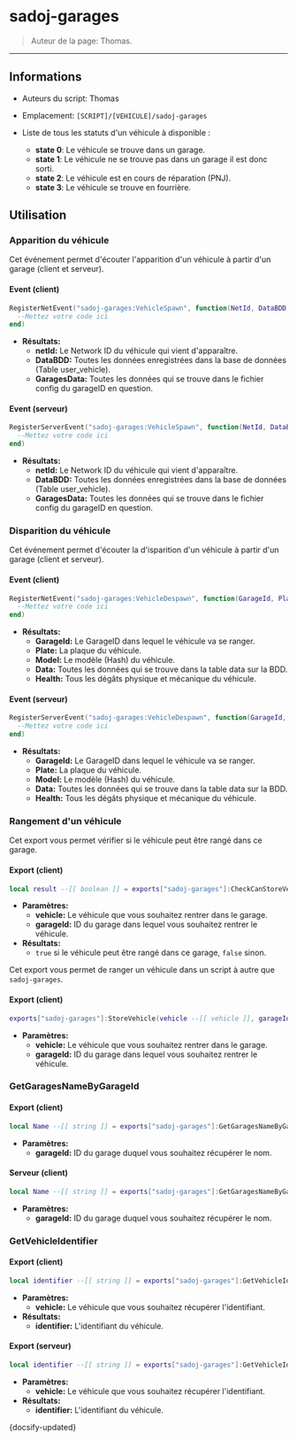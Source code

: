 # sadoj-garages

> Auteur de la page: Thomas.

---

## Informations

* Auteurs du script: Thomas
* Emplacement: `[SCRIPT]/[VEHICULE]/sadoj-garages`


* Liste de tous les statuts d'un véhicule à disponible :
  * **state 0**: Le véhicule se trouve dans un garage.
  * **state 1**: Le véhicule ne se trouve pas dans un garage il est donc sorti.
  * **state 2**: Le véhicule est en cours de réparation (PNJ).
  * **state 3**: Le véhicule se trouve en fourrière.


## Utilisation

### Apparition du véhicule

Cet événement permet d'écouter l'apparition d'un véhicule à partir d'un garage (client et serveur).

<!-- tabs:start -->

#### **Event (client)**

```lua
RegisterNetEvent("sadoj-garages:VehicleSpawn", function(NetId, DataBDD, GaragesData)
  --Mettez votre code ici
end)
```

* **Résultats:**
  * **netId:** Le Network ID du véhicule qui vient d'apparaître.
  * **DataBDD:** Toutes les données enregistrées dans la base de données (Table user_vehicle).
  * **GaragesData:** Toutes les données qui se trouve dans le fichier config du garageID en question.


#### **Event (serveur)**

```lua
RegisterServerEvent("sadoj-garages:VehicleSpawn", function(NetId, DataBDD, GaragesData)
  --Mettez votre code ici
end)
```

* **Résultats:**
  * **netId:** Le Network ID du véhicule qui vient d'apparaître.
  * **DataBDD:** Toutes les données enregistrées dans la base de données (Table user_vehicle).
  * **GaragesData:** Toutes les données qui se trouve dans le fichier config du garageID en question.

<!-- tabs:end -->

### Disparition du véhicule

Cet événement permet d'écouter la d'isparition d'un véhicule à partir d'un garage (client et serveur).

<!-- tabs:start -->

#### **Event (client)**

```lua
RegisterNetEvent("sadoj-garages:VehicleDespawn", function(GarageId, Plate, Model, Data, Health)
  --Mettez votre code ici
end)
```

* **Résultats:**
  * **GarageId:** Le GarageID dans lequel le véhicule va se ranger.
  * **Plate:** La plaque du véhicule.
  * **Model:** Le modèle (Hash) du véhicule.
  * **Data:** Toutes les données qui se trouve dans la table data sur la BDD.
  * **Health:** Tous les dégâts physique et mécanique du véhicule.


#### **Event (serveur)**

```lua
RegisterServerEvent("sadoj-garages:VehicleDespawn", function(GarageId, Plate, Model, Data, Health)
  --Mettez votre code ici
end)
```

* **Résultats:**
  * **GarageId:** Le GarageID dans lequel le véhicule va se ranger.
  * **Plate:** La plaque du véhicule.
  * **Model:** Le modèle (Hash) du véhicule.
  * **Data:** Toutes les données qui se trouve dans la table data sur la BDD.
  * **Health:** Tous les dégâts physique et mécanique du véhicule.

<!-- tabs:end -->

### Rangement d'un véhicule

Cet export vous permet vérifier si le véhicule peut être rangé dans ce garage.

<!-- tabs:start -->

#### **Export (client)**

```lua
local result --[[ boolean ]] = exports["sadoj-garages"]:CheckCanStoreVehicleByGarageId(vehicle --[[ vehicle ]], garageId --[[ integer ]])
```

* **Paramètres:**
  * **vehicle:** Le véhicule que vous souhaitez rentrer dans le garage.
  * **garageId:** ID du garage dans lequel vous souhaitez rentrer le véhicule.
* **Résultats:**
  * `true` si le véhicule peut être rangé dans ce garage, `false` sinon.

<!-- tabs:end -->

Cet export vous permet de ranger un véhicule dans un script à autre que `sadoj-garages`.

<!-- tabs:start -->

#### **Export (client)**

```lua
exports["sadoj-garages"]:StoreVehicle(vehicle --[[ vehicle ]], garageId --[[ integer ]])
```

* **Paramètres:**
  * **vehicle:** Le véhicule que vous souhaitez rentrer dans le garage.
  * **garageId:** ID du garage dans lequel vous souhaitez rentrer le véhicule.

<!-- tabs:end -->


### GetGaragesNameByGarageId

<!-- tabs:start -->
#### **Export (client)**
```lua
local Name --[[ string ]] = exports["sadoj-garages"]:GetGaragesNameByGarageId(garageId --[[ integer ]])
```
* **Paramètres:**
  * **garageId:** ID du garage duquel vous souhaitez récupérer le nom.

#### **Serveur (client)**
```lua
local Name --[[ string ]] = exports["sadoj-garages"]:GetGaragesNameByGarageId(garageId --[[ integer ]])
```
* **Paramètres:**
  * **garageId:** ID du garage duquel vous souhaitez récupérer le nom.
<!-- tabs:end -->

### GetVehicleIdentifier

<!-- tabs:start -->
#### **Export (client)**
```lua
local identifier --[[ string ]] = exports["sadoj-garages"]:GetVehicleIdentifier(vehicle --[[ vehicle ]])
```
* **Paramètres:**
  * **vehicle:** Le véhicule que vous souhaitez récupérer l'identifiant.
* **Résultats:**
  * **identifier:** L'identifiant du véhicule.

#### **Export (serveur)**
```lua
local identifier --[[ string ]] = exports["sadoj-garages"]:GetVehicleIdentifier(vehicle --[[ vehicle ]])
```
* **Paramètres:**
  * **vehicle:** Le véhicule que vous souhaitez récupérer l'identifiant.
* **Résultats:**
  * **identifier:** L'identifiant du véhicule.
<!-- tabs:end -->

{docsify-updated}
